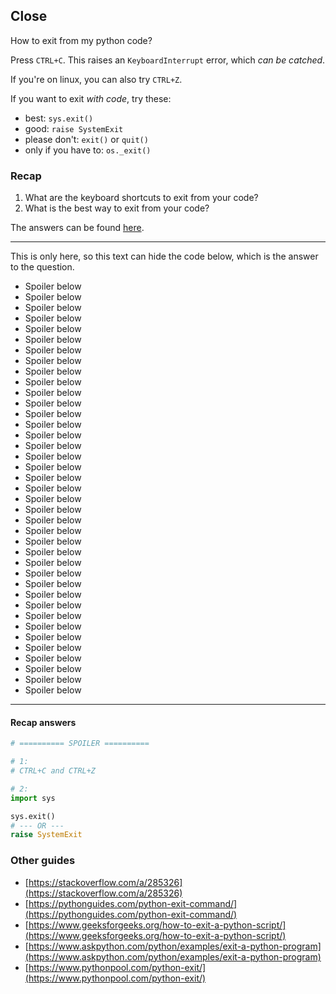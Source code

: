 ## Close

How to exit from my python code?

Press `CTRL+C`. This raises an `KeyboardInterrupt` error, which _can be catched_.

If you're on linux, you can also try `CTRL+Z`.

If you want to exit _with code_, try these:

- best: `sys.exit()`
- good: `raise SystemExit`
- please don't: `exit()` or `quit()`
- only if you have to: `os._exit()`

### Recap

1. What are the keyboard shortcuts to exit from your code?
2. What is the best way to exit from your code?

The answers can be found [here](#recap-answers).

---

This is only here, so this text can hide the code below, which is the answer to the question.

- Spoiler below
- Spoiler below
- Spoiler below
- Spoiler below
- Spoiler below
- Spoiler below
- Spoiler below
- Spoiler below
- Spoiler below
- Spoiler below
- Spoiler below
- Spoiler below
- Spoiler below
- Spoiler below
- Spoiler below
- Spoiler below
- Spoiler below
- Spoiler below
- Spoiler below
- Spoiler below
- Spoiler below
- Spoiler below
- Spoiler below
- Spoiler below
- Spoiler below
- Spoiler below
- Spoiler below
- Spoiler below
- Spoiler below
- Spoiler below
- Spoiler below
- Spoiler below
- Spoiler below
- Spoiler below
- Spoiler below
- Spoiler below
- Spoiler below
- Spoiler below
- Spoiler below

---

#### Recap answers

```py
# ========== SPOILER ==========

# 1:
# CTRL+C and CTRL+Z

# 2:
import sys

sys.exit()
# --- OR ---
raise SystemExit
```

### Other guides

- [https://stackoverflow.com/a/285326](https://stackoverflow.com/a/285326)
- [https://pythonguides.com/python-exit-command/](https://pythonguides.com/python-exit-command/)
- [https://www.geeksforgeeks.org/how-to-exit-a-python-script/](https://www.geeksforgeeks.org/how-to-exit-a-python-script/)
- [https://www.askpython.com/python/examples/exit-a-python-program](https://www.askpython.com/python/examples/exit-a-python-program)
- [https://www.pythonpool.com/python-exit/](https://www.pythonpool.com/python-exit/)

<!-- No video found. -->
